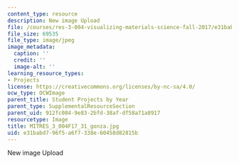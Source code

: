 ```yaml
---
content_type: resource
description: New image Upload
file: /courses/res-3-004-visualizing-materials-science-fall-2017/e31babd796f5a6f7338e60458d82815b_MITRES_3_004F17_31_gonza.jpg
file_size: 69535
file_type: image/jpeg
image_metadata:
  caption: ''
  credit: ''
  image-alt: ''
learning_resource_types:
- Projects
license: https://creativecommons.org/licenses/by-nc-sa/4.0/
ocw_type: OCWImage
parent_title: Student Projects by Year
parent_type: SupplementalResourceSection
parent_uid: 912fc084-9e83-2bfd-38af-df58a71a8917
resourcetype: Image
title: MITRES_3_004F17_31_gonza.jpg
uid: e31babd7-96f5-a6f7-338e-60458d82815b
---
```

New image Upload